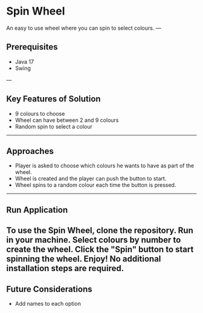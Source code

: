# Spin Wheel
An easy to use wheel where you can spin to select colours.
—

## Prerequisites

+ Java 17
+ Swing

—

## Key Features of Solution

+ 9 colours to choose
+ Wheel can have between 2 and 9 colours
+ Random spin to select a colour

---

## Approaches

+ Player is asked to choose which colours he wants to have as part of the wheel.
+ Wheel is created and the player can push the button to start.
+ Wheel spins to a random colour each time the button is pressed.

---

## Run Application

To use the Spin Wheel, clone the repository. Run in your machine. Select colours by number to create the wheel. Click the "Spin" button to start spinning the wheel. Enjoy!
No additional installation steps are required.
---

## Future Considerations

+ Add names to each option

